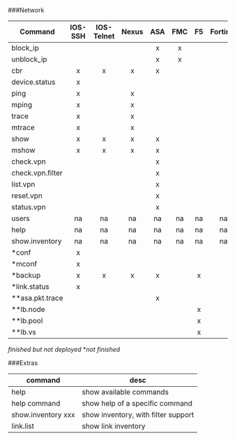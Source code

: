 
###Network

| Command       | IOS-SSH | IOS-Telnet | Nexus | ASA | FMC | F5 | Fortinet | ACI | OCI | 
|---------------|:-------:|:----------:|:-----:|:---:|:---:|:---:|:---:|:---:|:---:|
| block_ip | | | | x | x | | | | |
| unblock_ip | | | | x | x | | | | |
| cbr | x | x | x | x | | | | | |
| device.status | x | | | | | | | | |
| ping | x | | x | | | | | | |
| mping | x | | x | | | | | | |
| trace | x | | x | | | | | | |
| mtrace | x | | x | | | | | | |
| show | x | x | x | x | | | | | |
| mshow | x | x | x | x | | | | | |
| check.vpn | | | | x | | | | | |
| check.vpn.filter | | | | x | | | | | |
| list.vpn | | | | x | | | | | |
| reset.vpn | | | | x | | | | | |
| status.vpn | | | | x | | | | | |
| users | na | na | na | na | na | na | na | na | na |
| help | na | na | na | na | na | na | na | na | na |
| show.inventory | na | na | na | na | na | na | na | na | na |
| *conf | x | | | | | | | | |
| *mconf | x | | | | | | | | |
| *backup | x | x | x | x |  | x | | | | |
| *link.status | x | | | | | | | | |
| **asa.pkt.trace | | | | x | | | | | |
| **lb.node | | | | | | x | | | |
| **lb.pool | | | | | | x | | | |
| **lb.vs | | | | |  |x | | | |

*finished but not deployed*
**not finished*

###Extras 

| command | desc |
|---|---|
| help | show available commands |
| help command | show help of a specific command |
| show.inventory xxx | show inventory, with filter support |
| link.list | show link inventory |

